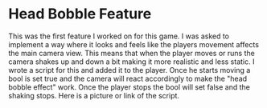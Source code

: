 # Head Bobble Feature 

This was the first feature I worked on for this game. I was asked to implement a way where it looks and feels like the players movement affects the main camera view. This means that when the player moves or runs the camera shakes up and down a bit making it more realistic and less static. I wrote a script for this and added it to the player. Once he starts moving a bool is set true and the camera will react accordingly to make the "head bobble effect" work. Once the player stops the bool will set false and the shaking stops.
Here is a picture or link of the script.
